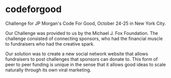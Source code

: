 codeforgood
===========

Challenge for JP Morgan's Code For Good, October 24-25 in New York City.

Our Challenge was provided to us by the Michael J. Fox Foundation. The challenge consisted of connecting sponsors, who had the financial muscle to fundraisers who had the creative spark.

Our solution was to create a new social network website that allows fundraisers to post challenges that sponsors can donate to. This form of peer to peer funding is unique in the sense that it allows good ideas to scale naturally through its own viral marketing.
